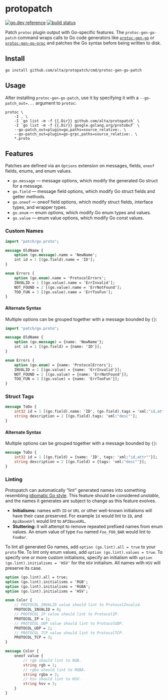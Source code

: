 # protopatch

[![go.dev reference](https://img.shields.io/badge/go.dev-reference-007d9c?logo=go&logoColor=white)](https://pkg.go.dev/github.com/alta/protopatch) [![build status](https://img.shields.io/github/workflow/status/alta/protopatch/Go.svg)](https://github.com/alta/protopatch/actions)

Patch `protoc` plugin output with Go-specific features. The `protoc-gen-go-patch` command wraps calls to Go code generators like [`protoc-gen-go`](https://pkg.go.dev/google.golang.org/protobuf/cmd/protoc-gen-go) or [`protoc-gen-go-grpc`](https://pkg.go.dev/google.golang.org/grpc/cmd/protoc-gen-go-grpc) and patches the Go syntax before being written to disk.

## Install

`go install github.com/alta/protopatch/cmd/protoc-gen-go-patch`

## Usage

After installing `protoc-gen-go-patch`, use it by specifying it with a `--go-patch_out=...` argument to `protoc`:

```shell
protoc \
	-I . \
	-I `go list -m -f {{.Dir}} github.com/alta/protopatch` \
	-I `go list -m -f {{.Dir}} google.golang.org/protobuf` \
	--go-patch_out=plugin=go,paths=source_relative:. \
	--go-patch_out=plugin=go-grpc,paths=source_relative:. \
	*.proto
```

## Features

Patches are defined via an `Options` extension on messages, fields, `oneof` fields, enums, and enum values.

- `go.message` — message options, which modify the generated Go struct for a message.
- `go.field` — message field options, which modify Go struct fields and getter methods.
- `go.oneof` — oneof field options, which modify struct fields, interface types, and wrapper types.
- `go.enum` — enum options, which modify Go enum types and values.
- `go.value` — enum value options, which modify Go const values.

### Custom Names

```proto
import "patch/go.proto";

message OldName {
	option (go.message).name = 'NewName';
	int id = 1 [(go.field).name = 'ID'];
}

enum Errors {
	option (go.enum).name = 'ProtocolErrors';
	INVALID = 1 [(go.value).name = 'ErrInvalid'];
	NOT_FOUND = 2 [(go.value).name = 'ErrNotFound'];
	TOO_FUN = 3 [(go.value).name = 'ErrTooFun'];
}
```

#### Alternate Syntax

Multiple options can be grouped together with a message bounded by `{}`:

```proto
import "patch/go.proto";

message OldName {
	option (go.message) = {name: 'NewName'};
	int id = 1 [(go.field) = {name: 'ID'}];
}

enum Errors {
	option (go.enum) = {name: 'ProtocolErrors'};
	INVALID = 1 [(go.value) = {name: 'ErrInvalid'}];
	NOT_FOUND = 2 [(go.value) = {name: 'ErrNotFound'}];
	TOO_FUN = 3 [(go.value) = {name: 'ErrTooFun'}];
}
```

### Struct Tags

```proto
message ToDo {
	int32 id = 1 [(go.field).name: 'ID', (go.field).tags = 'xml:"id,attr"'];
	string description = 2 [(go.field).tags: 'xml:"desc"'];
}
```

#### Alternate Syntax

Multiple options can be grouped together with a message bounded by `{}`:

```proto
message ToDo {
	int32 id = 1 [(go.field) = {name: 'ID', tags: 'xml:"id,attr"'}];
	string description = 2 [(go.field) = {tags: 'xml:"desc"'}];
}
```

### Linting

Protopatch can automatically “lint” generated names into something resembling [idiomatic Go style](https://golang.org/doc/effective_go.html#names). This feature should be considered *unstable*, and the names it generates are subject to change as this feature evolves.

- **Initialisms:** names with `ID` or `URL` or other well-known initialisms will have their case preserved. For example `Id` would lint to `ID`, and `ApiBaseUrl` would lint to `APIBaseURL`.
- **Stuttering:** it will attempt to remove repeated prefixed names from enum values. An enum value of type `Foo` named `Foo_FOO_BAR` would lint to `FooBar`.

To lint all generated Go names, add `option (go.lint).all = true` to your `proto` file. To lint only enum values, add `option (go.lint).values = true`. To specify one or more custom initialisms, specify an initialism with `option (go.lint).initialisms = 'HSV'` for the `HSV` initialism. All names with `HSV` will preserve its case.

```proto
option (go.lint).all = true;
option (go.lint).initialisms = 'RGB';
option (go.lint).initialisms = 'RGBA';
option (go.lint).initialisms = 'HSV';

enum Color {
	// PROTOCOL_INVALID value should lint to ProtocolInvalid.
	PROTOCOL_INVALID = 0;
	// PROTOCOL_IP value should lint to ProtocolIP.
	PROTOCOL_IP = 1;
	// PROTOCOL_UDP value should lint to ProtocolUDP.
	PROTOCOL_UDP = 2;
	// PROTOCOL_TCP value should lint to ProtocolTCP.
	PROTOCOL_TCP = 3;
}

message Color {
	oneof value {
		// rgb should lint to RGB.
		string rgb = 1;
		// rgba should lint to RGBA.
		string rgba = 2;
		// hsv should lint to HSV.
		string hsv = 3;
	}
}
```
